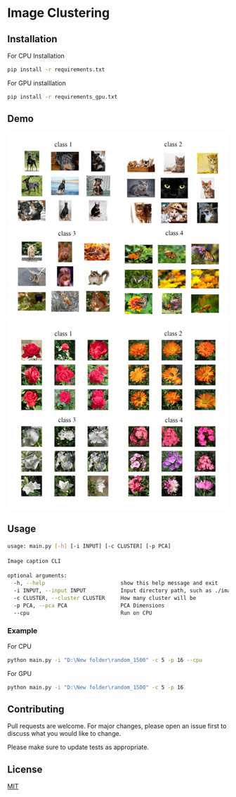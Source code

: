 # Image Clustering

## Installation

For CPU Installation

```bash
pip install -r requirements.txt
```

For GPU installlation

```bash
pip install -r requirements_gpu.txt
```

## Demo

![animals](assets/animals.png)
![flowers](assets/flowers.png)

## Usage

```bash
usage: main.py [-h] [-i INPUT] [-c CLUSTER] [-p PCA]

Image caption CLI

optional arguments:
  -h, --help                        show this help message and exit
  -i INPUT, --input INPUT           Input directory path, such as ./images
  -c CLUSTER, --cluster CLUSTER     How many cluster will be
  -p PCA, --pca PCA                 PCA Dimensions
  --cpu                             Run on CPU
```

### Example

For CPU

```bash
python main.py -i "D:\New folder\random_1500" -c 5 -p 16 --cpu
```

For GPU

```bash
python main.py -i "D:\New folder\random_1500" -c 5 -p 16
```

## Contributing

Pull requests are welcome. For major changes, please open an issue first
to discuss what you would like to change.

Please make sure to update tests as appropriate.

## License

[MIT](https://choosealicense.com/licenses/mit/)
